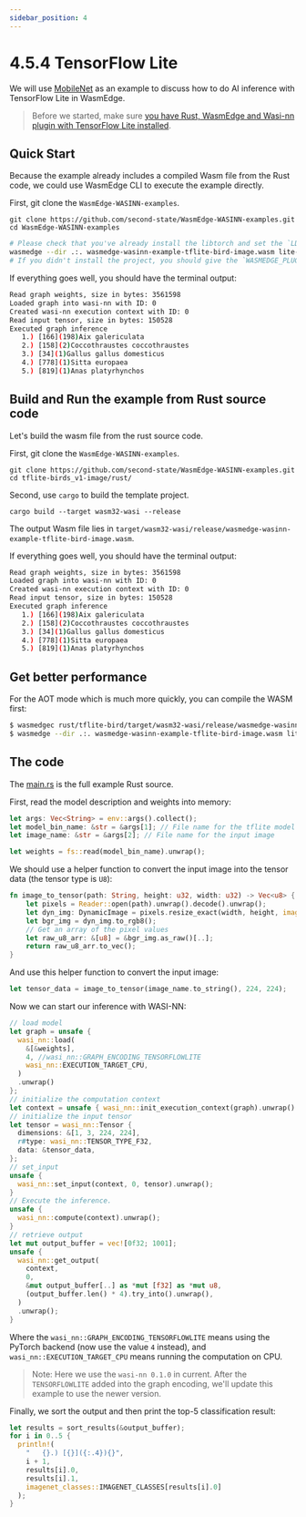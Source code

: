 ```yaml
---
sidebar_position: 4
---
```


# 4.5.4 TensorFlow Lite

We will use [MobileNet](https://github.com/second-state/WasmEdge-WASINN-examples/tree/master/tflite-birds_v1-image) as an example to discuss how to do AI inference with TensorFlow Lite in WasmEdge.

> Before we started, make sure [you have Rust, WasmEdge and Wasi-nn plugin with TensorFlow Lite installed](setup.md).

## Quick Start

Because the example already includes a compiled Wasm file from the Rust code, we could use WasmEdge CLI to execute the example directly.

First, git clone the `WasmEdge-WASINN-examples`.

```
git clone https://github.com/second-state/WasmEdge-WASINN-examples.git
cd WasmEdge-WASINN-examples
```

```bash
# Please check that you've already install the libtorch and set the `LD_LIBRARY_PATH`.
wasmedge --dir .:. wasmedge-wasinn-example-tflite-bird-image.wasm lite-model_aiy_vision_classifier_birds_V1_3.tflite bird.jpg
# If you didn't install the project, you should give the `WASMEDGE_PLUGIN_PATH` environment variable for specifying the WASI-NN plugin path.
```

If everything goes well, you should have the terminal output:

```bash
Read graph weights, size in bytes: 3561598
Loaded graph into wasi-nn with ID: 0
Created wasi-nn execution context with ID: 0
Read input tensor, size in bytes: 150528
Executed graph inference
   1.) [166](198)Aix galericulata
   2.) [158](2)Coccothraustes coccothraustes
   3.) [34](1)Gallus gallus domesticus
   4.) [778](1)Sitta europaea
   5.) [819](1)Anas platyrhynchos
```


## Build and Run the example from Rust source code

Let's build the wasm file from the rust source code.

First, git clone the `WasmEdge-WASINN-examples`.

```
git clone https://github.com/second-state/WasmEdge-WASINN-examples.git
cd tflite-birds_v1-image/rust/
```

Second, use `cargo` to build the template project.

```
cargo build --target wasm32-wasi --release
```

The output Wasm file lies in `target/wasm32-wasi/release/wasmedge-wasinn-example-tflite-bird-image.wasm`.

If everything goes well, you should have the terminal output:

```bash
Read graph weights, size in bytes: 3561598
Loaded graph into wasi-nn with ID: 0
Created wasi-nn execution context with ID: 0
Read input tensor, size in bytes: 150528
Executed graph inference
   1.) [166](198)Aix galericulata
   2.) [158](2)Coccothraustes coccothraustes
   3.) [34](1)Gallus gallus domesticus
   4.) [778](1)Sitta europaea
   5.) [819](1)Anas platyrhynchos
```



## Get better performance

For the AOT mode which is much more quickly, you can compile the WASM first:

```bash
$ wasmedgec rust/tflite-bird/target/wasm32-wasi/release/wasmedge-wasinn-example-tflite-bird-image.wasm wasmedge-wasinn-example-tflite-bird-image.wasm
$ wasmedge --dir .:. wasmedge-wasinn-example-tflite-bird-image.wasm lite-model_aiy_vision_classifier_birds_V1_3.tflite bird.jpg
```




## The code

The [main.rs](https://github.com/second-state/WasmEdge-WASINN-examples/blob/master/tflite-birds_v1-image/rust/tflite-bird/src/main.rs) is the full example Rust source.

First, read the model description and weights into memory:

```rust
let args: Vec<String> = env::args().collect();
let model_bin_name: &str = &args[1]; // File name for the tflite model
let image_name: &str = &args[2]; // File name for the input image

let weights = fs::read(model_bin_name).unwrap();
```

We should use a helper function to convert the input image into the tensor data (the tensor type is `U8`):

```rust
fn image_to_tensor(path: String, height: u32, width: u32) -> Vec<u8> {
    let pixels = Reader::open(path).unwrap().decode().unwrap();
    let dyn_img: DynamicImage = pixels.resize_exact(width, height, image::imageops::Triangle);
    let bgr_img = dyn_img.to_rgb8();
    // Get an array of the pixel values
    let raw_u8_arr: &[u8] = &bgr_img.as_raw()[..];
    return raw_u8_arr.to_vec();
}
```

And use this helper function to convert the input image:

```rust
let tensor_data = image_to_tensor(image_name.to_string(), 224, 224);
```

Now we can start our inference with WASI-NN:

```rust
// load model
let graph = unsafe {
  wasi_nn::load(
    &[&weights],
    4, //wasi_nn::GRAPH_ENCODING_TENSORFLOWLITE
    wasi_nn::EXECUTION_TARGET_CPU,
  )
  .unwrap()
};
// initialize the computation context
let context = unsafe { wasi_nn::init_execution_context(graph).unwrap() };
// initialize the input tensor
let tensor = wasi_nn::Tensor {
  dimensions: &[1, 3, 224, 224],
  r#type: wasi_nn::TENSOR_TYPE_F32,
  data: &tensor_data,
};
// set_input
unsafe {
  wasi_nn::set_input(context, 0, tensor).unwrap();
}
// Execute the inference.
unsafe {
  wasi_nn::compute(context).unwrap();
}
// retrieve output
let mut output_buffer = vec![0f32; 1001];
unsafe {
  wasi_nn::get_output(
    context,
    0,
    &mut output_buffer[..] as *mut [f32] as *mut u8,
    (output_buffer.len() * 4).try_into().unwrap(),
  )
  .unwrap();
}
```

Where the `wasi_nn::GRAPH_ENCODING_TENSORFLOWLITE` means using the PyTorch backend (now use the value `4` instead), and `wasi_nn::EXECUTION_TARGET_CPU` means running the computation on CPU.

> Note: Here we use the `wasi-nn 0.1.0` in current. After the `TENSORFLOWLITE` added into the graph encoding, we'll update this example to use the newer version.

Finally, we sort the output and then print the top-5 classification result:

```rust
let results = sort_results(&output_buffer);
for i in 0..5 {
  println!(
    "   {}.) [{}]({:.4}){}",
    i + 1,
    results[i].0,
    results[i].1,
    imagenet_classes::IMAGENET_CLASSES[results[i].0]
  );
}
```


